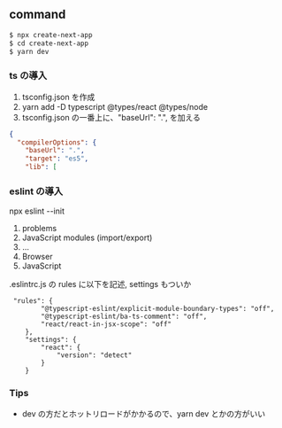 ## command
``` sh
$ npx create-next-app
$ cd create-next-app
$ yarn dev
```

### ts の導入
1. tsconfig.json を作成
2. yarn add -D typescript @types/react @types/node
3. tsconfig.json の一番上に、"baseUrl": ".", を加える

``` json
{
  "compilerOptions": {
    "baseUrl": ".",
    "target": "es5",
    "lib": [
```

### eslint の導入
npx eslint --init

1. problems
1. JavaScript modules (import/export)
1. ...
1. Browser
1. JavaScript

.eslintrc.js の rules に以下を記述, settings もついか

```
 "rules": {
        "@typescript-eslint/explicit-module-boundary-types": "off",
        "@typescript-eslint/ba-ts-comment": "off",
        "react/react-in-jsx-scope": "off"
    },
    "settings": {
        "react": {
            "version": "detect"
        }
    }
```

### Tips
- dev の方だとホットリロードがかかるので、yarn dev とかの方がいい
